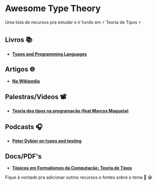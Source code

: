 # Awesome Type Theory

Uma lista de recursos pra estudar e ir fundo em ⚡ Teoria de Tipos ⚡


## Livros 📚

- [**Types and Programming Languages**](https://amzn.to/4cHH5CT)


## Artigos 🌐 
- [**Na Wikipedia**](https://pt.wikipedia.org/wiki/Teoria_dos_tipos)


## Palestras/Videos 📽️ 
- [**Teoria dos tipos na programação (feat Marcos Magueta)**](https://www.youtube.com/watch?v=DzqZpI8O0AI&t=435s)


## Podcasts 🎧
- [**Peter Dybjer on types and testing**](https://typetheorypodcast.com/2014/08/episode-1-peter-dybjer-on-type-theory-and-testing/)


## Docs/PDF's
- [**Tópicos em Formalismos da Computação: Teoria de Tipos**](https://mat.unb.br/~ayala/LECTURES/Typos/programa2020-1.pdf)

Fique à vontade pra adicionar outros recursos e fontes sobre o tema 🚀 😁





